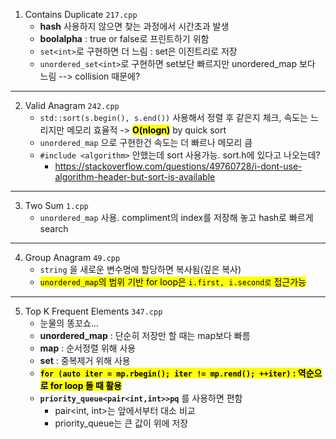 1. Contains Duplicate `217.cpp`
    * **hash** 사용하지 않으면 찾는 과정에서 시간초과 발생
    * **boolalpha** : true or false로 프린트하기 위함
    * `set<int>`로 구현하면 더 느림 : set은 이진트리로 저장 
    * `unordered_set<int>`로 구현하면 set보단 빠르지만 unordered_map 보다 느림 --> collision 때문에?
---
2. Valid Anagram `242.cpp`
    * `std::sort(s.begin(), s.end())` 사용해서 정렬 후 같은지 체크, 속도는 느리지만 메모리 효율적 -> **<mark>O(nlogn)</mark>** by quick sort
    * `unordered_map` 으로 구현한건 속도는 더 빠르나 메모리 큼
    * `#include <algorithm>` 안했는데 sort 사용가능. sort.h에 있다고 나오는데?
        * https://stackoverflow.com/questions/49760728/i-dont-use-algorithm-header-but-sort-is-available
---
3. Two Sum `1.cpp`
    * `unordered_map` 사용. compliment의 index를 저장해 놓고 hash로 빠르게 search
---
4. Group Anagram `49.cpp`
    * `string` 을 새로운 변수명에 할당하면 복사됨(깊은 복사)
    * <mark>`unordered_map`의 범위 기반 for loop은 `i.first, i.second로` 접근가능</mark>
---
5. Top K Frequent Elements `347.cpp`
    * 눈물의 똥꼬쇼...
    * **unordered_map** : 단순히 저장만 할 때는 map보다 빠름
    * **map** : 순서정렬 위해 사용
    * **set** : 중복제거 위해 사용
    * <mark>**`for (auto iter = mp.rbegin(); iter != mp.rend(); ++iter)` : 역순으로 for loop 돌 때 활용**</mark>
    * **`priority_queue<pair<int,int>>pq`** 를 사용하면 편함
        * pair<int, int>는 앞에서부터 대소 비교
        * priority_queue는 큰 값이 위에 저장
